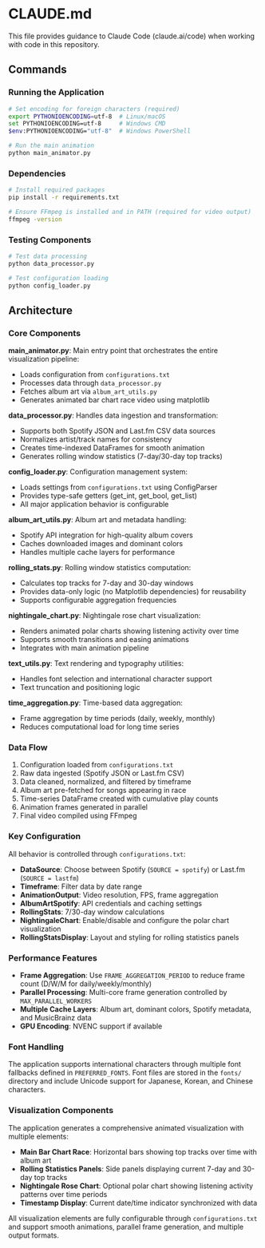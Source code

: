 # CLAUDE.md

This file provides guidance to Claude Code (claude.ai/code) when working with code in this repository.

## Commands

### Running the Application
```bash
# Set encoding for foreign characters (required)
export PYTHONIOENCODING=utf-8  # Linux/macOS
set PYTHONIOENCODING=utf-8     # Windows CMD
$env:PYTHONIOENCODING="utf-8"  # Windows PowerShell

# Run the main animation
python main_animator.py
```

### Dependencies
```bash
# Install required packages
pip install -r requirements.txt

# Ensure FFmpeg is installed and in PATH (required for video output)
ffmpeg -version
```

### Testing Components
```bash
# Test data processing
python data_processor.py

# Test configuration loading
python config_loader.py
```

## Architecture

### Core Components

**main_animator.py**: Main entry point that orchestrates the entire visualization pipeline:
- Loads configuration from `configurations.txt`
- Processes data through `data_processor.py`
- Fetches album art via `album_art_utils.py`
- Generates animated bar chart race video using matplotlib

**data_processor.py**: Handles data ingestion and transformation:
- Supports both Spotify JSON and Last.fm CSV data sources
- Normalizes artist/track names for consistency
- Creates time-indexed DataFrames for smooth animation
- Generates rolling window statistics (7-day/30-day top tracks)

**config_loader.py**: Configuration management system:
- Loads settings from `configurations.txt` using ConfigParser
- Provides type-safe getters (get_int, get_bool, get_list)
- All major application behavior is configurable

**album_art_utils.py**: Album art and metadata handling:
- Spotify API integration for high-quality album covers
- Caches downloaded images and dominant colors
- Handles multiple cache layers for performance

**rolling_stats.py**: Rolling window statistics computation:
- Calculates top tracks for 7-day and 30-day windows
- Provides data-only logic (no Matplotlib dependencies) for reusability
- Supports configurable aggregation frequencies

**nightingale_chart.py**: Nightingale rose chart visualization:
- Renders animated polar charts showing listening activity over time
- Supports smooth transitions and easing animations
- Integrates with main animation pipeline

**text_utils.py**: Text rendering and typography utilities:
- Handles font selection and international character support
- Text truncation and positioning logic

**time_aggregation.py**: Time-based data aggregation:
- Frame aggregation by time periods (daily, weekly, monthly)
- Reduces computational load for long time series

### Data Flow

1. Configuration loaded from `configurations.txt`
2. Raw data ingested (Spotify JSON or Last.fm CSV)
3. Data cleaned, normalized, and filtered by timeframe
4. Album art pre-fetched for songs appearing in race
5. Time-series DataFrame created with cumulative play counts
6. Animation frames generated in parallel
7. Final video compiled using FFmpeg

### Key Configuration

All behavior is controlled through `configurations.txt`:
- **DataSource**: Choose between Spotify (`SOURCE = spotify`) or Last.fm (`SOURCE = lastfm`)
- **Timeframe**: Filter data by date range
- **AnimationOutput**: Video resolution, FPS, frame aggregation
- **AlbumArtSpotify**: API credentials and caching settings
- **RollingStats**: 7/30-day window calculations
- **NightingaleChart**: Enable/disable and configure the polar chart visualization
- **RollingStatsDisplay**: Layout and styling for rolling statistics panels

### Performance Features

- **Frame Aggregation**: Use `FRAME_AGGREGATION_PERIOD` to reduce frame count (D/W/M for daily/weekly/monthly)
- **Parallel Processing**: Multi-core frame generation controlled by `MAX_PARALLEL_WORKERS`
- **Multiple Cache Layers**: Album art, dominant colors, Spotify metadata, and MusicBrainz data
- **GPU Encoding**: NVENC support if available

### Font Handling

The application supports international characters through multiple font fallbacks defined in `PREFERRED_FONTS`. Font files are stored in the `fonts/` directory and include Unicode support for Japanese, Korean, and Chinese characters.

### Visualization Components

The application generates a comprehensive animated visualization with multiple elements:

- **Main Bar Chart Race**: Horizontal bars showing top tracks over time with album art
- **Rolling Statistics Panels**: Side panels displaying current 7-day and 30-day top tracks
- **Nightingale Rose Chart**: Optional polar chart showing listening activity patterns over time periods
- **Timestamp Display**: Current date/time indicator synchronized with data

All visualization elements are fully configurable through `configurations.txt` and support smooth animations, parallel frame generation, and multiple output formats.